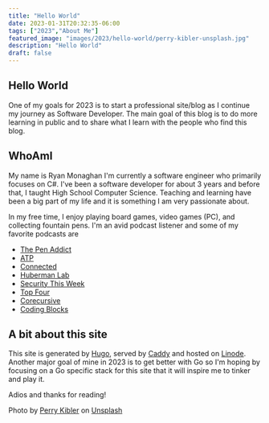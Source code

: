 ```yaml
---
title: "Hello World"
date: 2023-01-31T20:32:35-06:00
tags: ["2023","About Me"]
featured_image: "images/2023/hello-world/perry-kibler-unsplash.jpg"
description: "Hello World"
draft: false
---
```


## Hello World

One of my goals for 2023 is to start a professional site/blog as I continue my journey as Software Developer. The main goal of this blog is to do more learning in public and to share what I learn with the people who find this blog.

## WhoAmI

My name is Ryan Monaghan I'm currently a software engineer who primarily focuses on C#. I've been a software developer for about 3 years and before that, I taught High School Computer Science. Teaching and learning have been a big part of my life and it is something I am very passionate about. 

In my free time, I enjoy playing board games, video games (PC), and collecting fountain pens. I'm an avid podcast listener and some of my favorite podcasts are

- [The Pen Addict](https://www.relay.fm/penaddict/) 
- [ATP](https://atp.fm/)
- [Connected](https://www.relay.fm/connected/)
- [Huberman Lab](https://hubermanlab.com/)
- [Security This Week](https://securitythisweek.com/)
- [Top Four](https://www.relay.fm/topfour/)
- [Corecursive](https://corecursive.com/)
- [Coding Blocks](https://www.codingblocks.net/)

## A bit about this site

This site is generated by [Hugo](https://gohugo.io/), served by [Caddy](https://caddyserver.com/) and hosted on [Linode](https://www.linode.com/). Another major goal of mine in 2023 is to get better with Go so I'm hoping by focusing on a Go specific stack for this site that it will inspire me to tinker and play it.


Adios and thanks for reading!


Photo by [Perry Kibler](https://unsplash.com/@wanderingcrow?utm_source=unsplash&utm_medium=referral&utm_content=creditCopyText) on [Unsplash](https://unsplash.com/photos/KR4_eJT-lW0?utm_source=unsplash&utm_medium=referral&utm_content=creditCopyText)
  